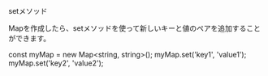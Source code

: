 setメソッド

Mapを作成したら、setメソッドを使って新しいキーと値のペアを追加することができます。

const myMap = new Map<string, string>();
myMap.set('key1', 'value1');
myMap.set('key2', 'value2');